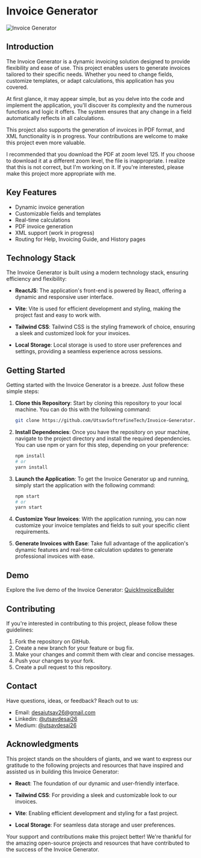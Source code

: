 # Invoice Generator

![Invoice Generator](https://github.com/UtsavSoftrefineTech/Invoice-Generator/assets/135974253/eeeb87e0-1ce8-4bfc-881c-a3508dabb925)

## Introduction
The Invoice Generator is a dynamic invoicing solution designed to provide flexibility and ease of use. This project enables users to generate invoices tailored to their specific needs. Whether you need to change fields, customize templates, or adapt calculations, this application has you covered.

At first glance, it may appear simple, but as you delve into the code and implement the application, you'll discover its complexity and the numerous functions and logic it offers. The system ensures that any change in a field automatically reflects in all calculations.

This project also supports the generation of invoices in PDF format, and XML functionality is in progress. Your contributions are welcome to make this project even more valuable.

I recommended that you download the PDF at zoom level 125. If you choose to download it at a different zoom level, the file is inappropriate. I realize that this is not correct, but I'm working on it. If you're interested, please make this project more appropriate with me.

## Key Features
- Dynamic invoice generation
- Customizable fields and templates
- Real-time calculations
- PDF invoice generation
- XML support (work in progress)
- Routing for Help, Invoicing Guide, and History pages

## Technology Stack

The Invoice Generator is built using a modern technology stack, ensuring efficiency and flexibility:

- **ReactJS**: The application's front-end is powered by React, offering a dynamic and responsive user interface.

- **Vite**: Vite is used for efficient development and styling, making the project fast and easy to work with.

- **Tailwind CSS**: Tailwind CSS is the styling framework of choice, ensuring a sleek and customized look for your invoices.

- **Local Storage**: Local storage is used to store user preferences and settings, providing a seamless experience across sessions.

## Getting Started

Getting started with the Invoice Generator is a breeze. Just follow these simple steps:

1. **Clone this Repository**: Start by cloning this repository to your local machine. You can do this with the following command:
    ```bash
    git clone https://github.com/UtsavSoftrefineTech/Invoice-Generator.git
    ```

2. **Install Dependencies**: Once you have the repository on your machine, navigate to the project directory and install the required dependencies. You can use npm or yarn for this step, depending on your preference:
    ```bash
    npm install
    # or
    yarn install
    ```

3. **Launch the Application**: To get the Invoice Generator up and running, simply start the application with the following command:
    ```bash
    npm start
    # or
    yarn start
    ```

4. **Customize Your Invoices**: With the application running, you can now customize your invoice templates and fields to suit your specific client requirements.

5. **Generate Invoices with Ease**: Take full advantage of the application's dynamic features and real-time calculation updates to generate professional invoices with ease.

## Demo
Explore the live demo of the Invoice Generator: [QuickInvoiceBuilder](https://quickinvoicebuilder.netlify.app/)

## Contributing

If you're interested in contributing to this project, please follow these guidelines:

1. Fork the repository on GitHub.
2. Create a new branch for your feature or bug fix.
3. Make your changes and commit them with clear and concise messages.
4. Push your changes to your fork.
5. Create a pull request to this repository.

## Contact

Have questions, ideas, or feedback? Reach out to us:

- Email: desaiutsav26@gmail.com
- Linkedin: [@utsavdesai26](https://www.linkedin.com/in/utsavdesai26/)
- Medium: [@utsavdesai26](https://medium.com/@utsavdesai26)

## Acknowledgments

This project stands on the shoulders of giants, and we want to express our gratitude to the following projects and resources that have inspired and assisted us in building this Invoice Generator:

- **React**: The foundation of our dynamic and user-friendly interface.

- **Tailwind CSS**: For providing a sleek and customizable look to our invoices.

- **Vite**: Enabling efficient development and styling for a fast project.

- **Local Storage**: For seamless data storage and user preferences.

Your support and contributions make this project better! We're thankful for the amazing open-source projects and resources that have contributed to the success of the Invoice Generator.
